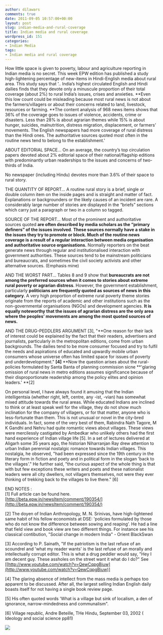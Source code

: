 ```yaml
---
author: dilawars
comments: true
date: 2011-09-05 10:57:00+00:00
layout: post
slug: indian-media-and-rural-coverage
title: Indian media and rural coverage
wordpress_id: 151
categories:
- Indian Media
tags:
- Indian media and rural coverage
---
```


How little space is given to poverty, labour and agriculture reporting  in Indian media is no secret. This week EPW edition has published a  study high-lightening percentage of new-items in Hindi-English media  about rural area. This study says that '.. India’s highest circulated  English and Hindi dailies finds that they devote only a minuscule  proportion of their total coverage (about 2%) to rural India’s issues,  crises and anxieties. **Even this low count could be misleading because  most rural news is not about the farmers/villagers or about their  concerns related to land, livestock, resources or farming. **The  content analysis of 968 news items shows that 36% of the coverage goes  to issues of violence, accidents, crime or disasters. Less than 28% is  about agrarian themes while 15% is about hunger, suicides, malnutrition,  distress migration, displacement, or farmers’ movements. The English  newspapers had more coverage of rural distress than the Hindi ones. The  a­uthoritative sources quoted most often in the routine news tend to  belong to the establishment.'  
  
ABOUT EDITORIAL SPACE... On an average, the country’s top  circulation papers devoted about 2% editorial space of their  national/flagship editions with predominantly urban readerships to the  issues and concerns of two-thirds of India.  
  
No newspaper (including Hindu) devotes more than 3.6% of their space to rural story.  
  
THE  QUANTITY OF REPORT... A routine rural story is a brief, single or  double column item on the inside pages and is straight and matter of  fact. Explanations or backgrounders or the likely causes of an incident  are rare. A considerably large number of stories are displayed in the  “briefs” sections which carry just a paragraph or two in a column so  tagged.  
  
SOURCE OF THE REPORT... Most of the prominent and authoritative sources quoted **are often described by media scholars as the “primary definers” of the i­ssues involved**. **These  sources normally have a stake in the issues they try to promote or  block. Much of the routine news coverage is a result of a regular  interaction between media organisation and authoritative source  organisations.** Normally reporters on the beat generate news through  regular and institutionalised i­nteraction with government authorities.  These sources tend to be mainstream politicians and bureaucrats, and  sometimes the civil society activists and other alternative sources.  (Emphasis mine)  
  
AND THE WORST PART... Tables 8 and 9 show that **bureaucrats are not among the preferred sources when it comes to stories about extreme rural poverty or agrarian distress**. However, the government establishment, particularly **politicians are frequently quoted as sources of news in this category**.  A very high proportion of extreme rural poverty theme stories originate  from the reports of academic and other institutions such as the  non-governmental organisations (NGOs) and development agencies. **It is  equally noteworthy that the issues of agrarian distress are the only  area where the peoples’ movements are among the most quoted sources of  news.**  
  
AND THE DRUG-PEDDLERS ARGUMENT [3], "**One reason for their lack of  interest could be explained by the fact that their readers, advertisers  and journalists, particularly in the metropolitan editions, come from  urban backgrounds. The dailies tend to be more consumer focused and try  to fulfil the needs and aspirations of educated and upwardly mobile  urban consumers whose universe often has limited space for issues of  poverty and underdevelopment." **[4]** **Now the question arises about the rural-policies formulated by Santa Banta of planning commission sicne **'glaring  omission of rural news in metro editions assumes significance because  of their disproportionate readership among the policy elites and opinion  leaders.' **[2]  
  
On personal level, I have always found it amusing that the Indian  intelligentsia (whether right, left, centre, any -ist, -vian) has  somewhat mixed attitude towards the rural areas. While educated Indians  are inclined to think or at least speak well for the village, they do  not show much inclination for the company of villagers, or for that  matter, anyone who is less-fortunate than them. This is not unusual or  novel in the city-bred individuals. In fact, some of the very best of  them, Rabindra Nath Tagore, M K Gandhi and Nehru had quite romantic  views about villages. These views were mercilessly castigated by  Ambedkar who unlikely others had the first hand experience of Indian  village life [5]. In a set of lectures delivered at Aligarh some 35  years ago, the historian Niharranjan Ray drew attention to urban Indian  perennial nostalgic romance towards Indian villages. This nostalgia, he  observed, "had been expressed since the 19th century in the literary  form in fiction and poety and in political form in the slogan 'back to  the villages'." He further said, "the curious aspect of the whole thing  is that with but few exceptions these writers and poets and these  nationalist leaders were all city dwellers, not villagers themselves,  not were they ever thinking of trekking back to the villages to live  there." [6]  
  
END NOTES :   
[1] Full article can be found here. [http://beta.epw.in/newsItem/comment/190354/](http://beta.epw.in/newsItem/comment/190354/)  
  
[2]  The doyen of Indian Anthropology, M. N. Srinivas, have high-lightened  same habit of his fellow economists at DSE: 'policies formulated by  those who do not know the difference between sowing and reaping'. He had  a line that field view and book view are two different things. For  instance see his classical contibution, "Social change in modern India" -  Orient BlackSwan   
  
[3] According to P. Sainath, "If the patriotism is the last refuse  of an scoundrel and 'what my reader wants' is the last refuse of an  morally and intellectually corrupt editor. This is what a drug peddler  would say, "Hey I am decent guy. These assholes on the street want it  what do I do?" See [[http://www.youtube.com/watch?v=QewCqpgBiuw](http://www.youtube.com/watch?v=QewCqpgBiuw)]  
  
[4] The glaring absence of intellect from the mass media is perhaps  too apparent to be discussed. After all, the largest selling Indian  English daily boasts itself for not having a single book review page.  
  
[5] His often quoted words 'What is a village but sink of localism, a den of ignorance, narrow-mindedness and communalism".  
  
[6] Village republic, Andre Beteille, THe Hindu, September 03, 2002 ( Ideology and social science pp81)

![](https://blogger.googleusercontent.com/tracker/3794193585985230867-6488110136119097911?l=dilawarsays.blogspot.com)
